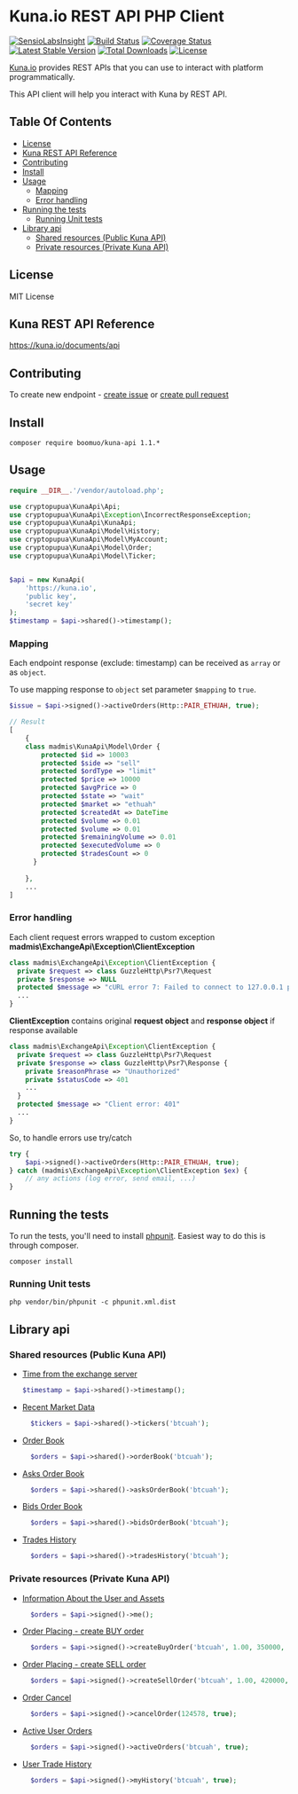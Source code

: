 # Kuna.io REST API PHP Client

[![SensioLabsInsight][sensiolabs-insight-image]][sensiolabs-insight-link]
[![Build Status][testing-image]][testing-link]
[![Coverage Status][coverage-image]][coverage-link]
[![Latest Stable Version][stable-image]][package-link]
[![Total Downloads][downloads-image]][package-link]
[![License][license-image]][license-link]

[Kuna.io](https://kuna.io/documents/api) provides REST APIs that you can use
 to interact with platform programmatically.

This API client will help you interact with Kuna by REST API. 
 
## Table Of Contents

- [License](#license)
- [Kuna REST API Reference](#kuna-rest-api-reference)
- [Contributing](#contributing)
- [Install](#install)
- [Usage](#usage)
    - [Mapping](#mapping)
    - [Error handling](#error-handling)
- [Running the tests](#running-the-tests)
    - [Running Unit tests](#running-unit-tests)
- [Library api](#library-api)    
    - [Shared resources (Public Kuna API)](#shared-resources-public-kuna-api)    
    - [Private resources (Private Kuna API) ](#private-resources-private-kuna-api)    


## License

MIT License

## Kuna REST API Reference

https://kuna.io/documents/api


## Contributing
To create new endpoint - [create issue](https://github.com/madmis/kuna-api/issues/new) 
or [create pull request](https://github.com/madmis/kuna-api/compare)


## Install
    
    composer require boomuo/kuna-api 1.1.*


## Usage
```php
require __DIR__.'/vendor/autoload.php';

use cryptopupua\KunaApi\Api;
use cryptopupua\KunaApi\Exception\IncorrectResponseException;
use cryptopupua\KunaApi\KunaApi;
use cryptopupua\KunaApi\Model\History;
use cryptopupua\KunaApi\Model\MyAccount;
use cryptopupua\KunaApi\Model\Order;
use cryptopupua\KunaApi\Model\Ticker;


$api = new KunaApi(
    'https://kuna.io',
    'public key',
    'secret key'
);
$timestamp = $api->shared()->timestamp();
```
### Mapping

Each endpoint response (exclude: timestamp) can be received as `array` or as `object`.

To use mapping response to `object` set parameter `$mapping` to `true`. 

```php
$issue = $api->signed()->activeOrders(Http::PAIR_ETHUAH, true);

// Result
[
    {
    class madmis\KunaApi\Model\Order {
        protected $id => 10003
        protected $side => "sell"
        protected $ordType => "limit"
        protected $price => 10000
        protected $avgPrice => 0
        protected $state => "wait"
        protected $market => "ethuah"
        protected $createdAt => DateTime
        protected $volume => 0.01
        protected $volume => 0.01
        protected $remainingVolume => 0.01
        protected $executedVolume => 0
        protected $tradesCount => 0
      }
    
    },
    ...
] 
```

### Error handling
Each client request errors wrapped to custom exception **madmis\ExchangeApi\Exception\ClientException**  

```php
class madmis\ExchangeApi\Exception\ClientException {
  private $request => class GuzzleHttp\Psr7\Request
  private $response => NULL
  protected $message => "cURL error 7: Failed to connect to 127.0.0.1 port 8080: Connection refused (see http://curl.haxx.se/libcurl/c/libcurl-errors.html)"
  ...
}
```

**ClientException** contains original **request object** and **response object** if response available

```php
class madmis\ExchangeApi\Exception\ClientException {
  private $request => class GuzzleHttp\Psr7\Request 
  private $response => class GuzzleHttp\Psr7\Response {
    private $reasonPhrase => "Unauthorized"
    private $statusCode => 401
    ...
  }
  protected $message => "Client error: 401"
  ...  
}
```

So, to handle errors use try/catch

```php
try {
    $api->signed()->activeOrders(Http::PAIR_ETHUAH, true);
} catch (madmis\ExchangeApi\Exception\ClientException $ex) {
    // any actions (log error, send email, ...) 
}
``` 


## Running the tests
To run the tests, you'll need to install [phpunit](https://phpunit.de/). 
Easiest way to do this is through composer.

    composer install

### Running Unit tests

    php vendor/bin/phpunit -c phpunit.xml.dist


[testing-link]: https://travis-ci.org/madmis/kuna-api
[testing-image]: https://travis-ci.org/madmis/kuna-api.svg?branch=master

[sensiolabs-insight-link]: https://insight.sensiolabs.com/projects/77152883-412e-4a91-86b6-fb976243a020
[sensiolabs-insight-image]: https://insight.sensiolabs.com/projects/77152883-412e-4a91-86b6-fb976243a020/mini.png

[package-link]: https://packagist.org/packages/madmis/kuna-api
[downloads-image]: https://poser.pugx.org/madmis/kuna-api/downloads
[stable-image]: https://poser.pugx.org/madmis/kuna-api/v/stable
[license-image]: https://poser.pugx.org/madmis/kuna-api/license
[license-link]: https://packagist.org/packages/madmis/kuna-api

[coverage-link]: https://coveralls.io/github/madmis/kuna-api?branch=master
[coverage-image]: https://coveralls.io/repos/github/madmis/kuna-api/badge.svg?branch=master

## Library api

### Shared resources (Public Kuna API)

* [Time from the exchange server](https://kuna.io/api/v2/timestamp)

    ```php
    $timestamp = $api->shared()->timestamp();
    ```

* [Recent Market Data](https://kuna.io/api/v2/tickers/btcuah)

   ```php
     $tickers = $api->shared()->tickers('btcuah');
   ```

* [Order Book](https://kuna.io/api/v2/order_book?market=btcuah)

   ```php
     $orders = $api->shared()->orderBook('btcuah');
   ```

* [Asks Order Book](https://kuna.io/api/v2/order_book?market=btcuah)

   ```php
     $orders = $api->shared()->asksOrderBook('btcuah');
   ```

* [Bids Order Book](https://kuna.io/api/v2/order_book?market=btcuah)

   ```php
     $orders = $api->shared()->bidsOrderBook('btcuah');
   ```

* [Trades History](https://kuna.io/api/v2/trades?market=btcuah)

   ```php
     $orders = $api->shared()->tradesHistory('btcuah');
   ```

### Private resources (Private Kuna API) 

* [Information About the User and Assets](https://kuna.io/api/v2/members/me)

   ```php
     $orders = $api->signed()->me();
   ```

* [Order Placing - create BUY order](https://kuna.io/api/v2/orders)

   ```php
     $orders = $api->signed()->createBuyOrder('btcuah', 1.00, 350000, true);
   ```

* [Order Placing - create SELL order](https://kuna.io/api/v2/orders)

   ```php
     $orders = $api->signed()->createSellOrder('btcuah', 1.00, 420000, true);
   ```

* [Order Cancel](https://kuna.io/api/v2/order/delete)

   ```php
     $orders = $api->signed()->cancelOrder(124578, true);
   ```

* [Active User Orders](https://kuna.io/api/v2/orders)

   ```php
     $orders = $api->signed()->activeOrders('btcuah', true);
   ```

* [User Trade History](https://kuna.io/api/v2/trades/my)

   ```php
     $orders = $api->signed()->myHistory('btcuah', true);
   ```
